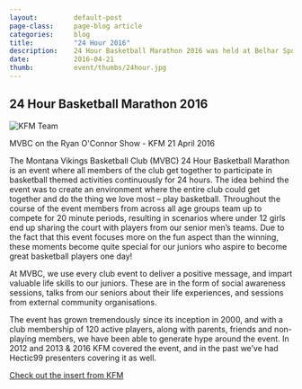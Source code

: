 ```yaml
---
layout: 		default-post
page-class: 	page-blog article
categories: 	blog
title:  		"24 Hour 2016"
description: 	24 Hour Basketball Marathon 2016 was held at Belhar Sports Complex
date:   		2016-04-21
thumb: 			event/thumbs/24hour.jpg
---
```


<h2>24 Hour Basketball Marathon 2016</h2>

<img src="{{ site.url }}/assets/images/blog/pics/kfm.jpg" alt="KFM Team" class="fluid-c" />
<p>MVBC on the Ryan O'Connor Show - KFM 21 April 2016</p>


<p>The Montana Vikings Basketball Club (MVBC) 24 Hour Basketball Marathon is an event where all members of the club get together to participate in basketball themed activities continuously for 24 hours. The idea behind the event was to create an environment where the entire club could get together and do the thing we love most – play basketball. Throughout the course of the event members from across all age groups team up to compete for 20 minute periods, resulting in scenarios where under 12 girls end up sharing the court with players from our senior men’s teams. Due to the fact that this event focuses more on the fun aspect than the winning, these moments become quite special for our juniors who aspire to become great basketball players one day!</p>

<p>At MVBC, we use every club event to deliver a positive message, and impart valuable life skills to our juniors. These are in the form of social awareness sessions, talks from our seniors about their life experiences, and sessions from external community organisations.</p>

<p>The event has grown tremendously since its inception in 2000, and with a club membership of 120 active players, along with parents, friends and non-playing members, we have been able to generate hype around the event. In 2012 and 2013 &amp; 2016 KFM covered the event, and in the past we’ve had Hectic99 presenters covering it as well.</p>

<p>
    <a href="http://www.kfm.co.za/Articles/2016/04/21/montana-vikings-are-ready-for-24-hours-of-b-ball" target="_blank">
        Check out the insert from KFM
</a>
</p>